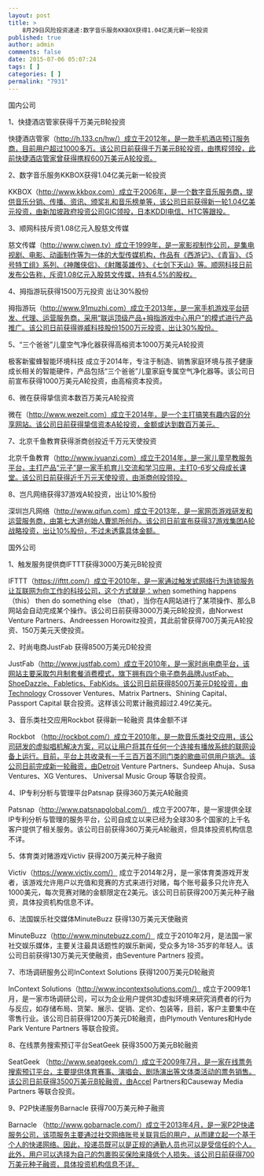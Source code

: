 ```yaml
---
layout: post
title: >
    8月29日风险投资速递:数字音乐服务KKBOX获得1.04亿美元新一轮投资
published: true
author: admin
comments: false
date: 2015-07-06 05:07:24
tags: [ ]
categories: [ ]
permalink: "7931"
---
```



国内公司

1、快捷酒店管家获得千万美元B轮投资

快捷酒店管家（http://h.133.cn/hw/）成立于2012年，是一款手机酒店预订服务商，目前用户超过1000多万。该公司日前获得千万美元B轮投资，由携程领投，此前快捷酒店管家曾获得携程600万美元A轮投资。

2、数字音乐服务KKBOX获得1.04亿美元新一轮投资

KKBOX（http://www.kkbox.com）成立于2006年，是一个数字音乐服务商，提供音乐分销、传播、资讯、颁奖礼和音乐榜单等，该公司日前获得新一轮1.04亿美元投资，由新加坡政府投资公司GIC领投，日本KDDI电信、HTC等跟投。

3、顺网科技斥资1.08亿元入股慈文传媒

慈文传媒（http://www.ciwen.tv）成立于1999年，是一家影视制作公司，是集电视剧、电影、动画制作等为一体的大型传媒机构，作品有《西游记》、《青盲》、《5号特工组》系列、《神雕侠侣》、《射雕英雄传》、《七剑下天山》等。顺网科技日前发布公告称，斥资1.08亿元入股慈文传媒，持有4.5%的股权。

4、拇指游玩获得1500万元投资 出让30%股份

拇指游玩（http://www.91muzhi.com）成立于2013年，是一家手机游戏平台研发、代理、运营服务商，采用“联运顶级产品+拇指游戏中心用户”的模式进行产品推广。该公司日前获得骅威科技股份1500万元投资，出让30%股份。

5、“三个爸爸”儿童空气净化器获得高榕资本1000万美元A轮投资

极客新蜜蜂智能环境科技 成立于2014年，专注于制造、销售家庭环境与孩子健康成长相关的智能硬件，产品包括“三个爸爸”儿童家庭专属空气净化器等。该公司日前宣布获得1000万美元A轮投资，由高榕资本投资。

6、微在获得挚信资本数百万美元A轮投资

微在（http://www.wezeit.com）成立于2014年，是一个主打搞笑有趣内容的分享网站。该公司日前获得挚信资本A轮投资，金额或达到数百万美元。

7、北京千鱼教育获得浙商创投近千万元天使投资

北京千鱼教育（http://www.iyuanzi.com）成立于2014年，是一家儿童早教服务平台，主打产品“元子”是一家手机育儿交流和学习应用，主打0-6岁父母成长课堂。该公司日前获得近千万元天使投资，由浙商创投领投。

8、岂凡网络获得37游戏A轮投资，出让10%股份

深圳岂凡网络（http://www.qifun.com）成立于2013年，是一家网页游戏研发和运营服务商，由第七大道创始人曹凯所创办。该公司日前宣布获得37游戏集团A轮战略投资，出让10%股份，不过未透露具体金额。

国外公司

1、触发服务提供商IFTTT获得3000万美元B轮投资

IFTTT（https://ifttt.com/）成立于2010年，是一家通过触发式网络行为连锁服务让互联网为你工作的科技公司，这个方式就是：when something happens （this） then do something else （that），当你在A网站进行了某项操作、那么B网站会自动完成某个操作。该公司日前获得3000万美元B轮投资，由Norwest Venture Partners、Andreessen Horowitz投资，其此前曾获得700万美元A轮投资、150万美元天使投资。

2、时尚电商JustFab 获得8500万美元D轮投资

JustFab（http://www.justfab.com）成立于2010年，是一家时尚电商平台，该网站主要采取包月制套餐消费模式，旗下拥有四个电子商务品牌JustFab、ShoeDazzle、Fabletics、FabKids。该公司日前获得8500万美元D轮投资，由Technology Crossover Ventures、Matrix Partners、Shining Capital、Passport Capital 联合投资。这样该公司累计融资超过2.49亿美元。

3、音乐类社交应用Rockbot 获得新一轮融资 具体金额不详

Rockbot （http://rockbot.com/）成立于2010年，是一款音乐类社交应用，该公司研发的虚拟唱机解决方案，可以让用户将其在任何一个连接有播放系统的联网设备上运行。目前，平台上共收录有一千三百万首不同门类的歌曲可供用户挑选。该公司日前完成新一轮融资，由Detroit Venture Partners、Sundeep Ahuja、Susa Ventures、XG Ventures、 Universal Music Group 等联合投资。

4、IP专利分析与管理平台Patsnap 获得360万美元A轮融资

Patsnap（http://www.patsnapglobal.com/） 成立于2007年，是一家提供全球IP专利分析与管理的服务平台，公司自成立以来已经为全球30多个国家的上千名客户提供了相关服务。该公司日前获得360万美元A轮融资，但具体投资机构信息不详。

5、体育类对赌游戏Victiv 获得200万美元种子融资

Victiv（https://www.victiv.com/） 成立于2014年2月，是一家体育类游戏开发者，该游戏允许用户以充值和竞赛的方式来进行对赌，每个账号最多只允许充入1000美元，每次竞赛对赌的金额限定在2美元。该公司日前获得200万美元种子融资，具体投资机构信息不详。

6、法国娱乐社交媒体MinuteBuzz 获得130万美元天使融资

MinuteBuzz（http://www.minutebuzz.com/） 成立于2010年2月，是法国一家社交娱乐媒体，主要关注最具话题性的娱乐新闻，受众多为18-35岁的年轻人。该公司日前获得130万美元天使融资，由Seventure Partners 投资。

7、市场调研服务公司InContext Solutions 获得1200万美元D轮融资

InContext Solutions（http://www.incontextsolutions.com/） 成立于2009年1月，是一家市场调研公司，可以为企业用户提供3D虚拟环境来研究消费者的行为与反应，如存储布局、货架、展示、促销、定价、包装等，目前，客户主要集中在零售行业。该公司日前获得1200万美元D轮融资，由Plymouth Ventures和Hyde Park Venture Partners 等联合投资。

8、在线票务搜索预订平台SeatGeek 获得3500万美元B轮融资

SeatGeek （http://www.seatgeek.com/）成立于2009年7月，是一家在线票务搜索预订平台，主要提供体育赛事、演唱会、剧场演出等文体类活动的票务销售。该公司日前获得3500万美元B轮融资，由Accel Partners和Causeway Media Partners 等联合投资。

9、P2P快递服务Barnacle 获得700万美元种子融资

Barnacle （http://www.gobarnacle.com/）成立于2013年4月，是一家P2P快递服务公司，该项服务主要通过社交网络账号关联背后的用户，从而建立起一个基于个人的快递网络。因此，投递员既可以是正规的通勤人员也可以是受信任的个人。此外，用户可以选择为自己的包裹购买保险来降低个人损失。该公司日前获得700万美元种子融资，具体投资机构信息不详。